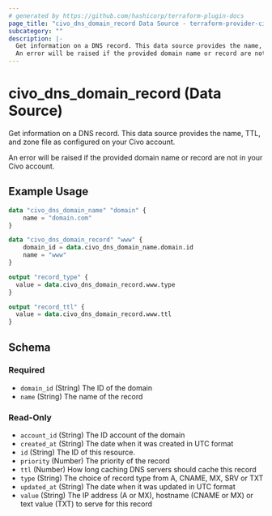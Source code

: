 ```yaml
---
# generated by https://github.com/hashicorp/terraform-plugin-docs
page_title: "civo_dns_domain_record Data Source - terraform-provider-civo"
subcategory: ""
description: |-
  Get information on a DNS record. This data source provides the name, TTL, and zone file as configured on your Civo account.
  An error will be raised if the provided domain name or record are not in your Civo account.
---
```


# civo_dns_domain_record (Data Source)

Get information on a DNS record. This data source provides the name, TTL, and zone file as configured on your Civo account.

An error will be raised if the provided domain name or record are not in your Civo account.

## Example Usage

```terraform
data "civo_dns_domain_name" "domain" {
    name = "domain.com"
}

data "civo_dns_domain_record" "www" {
    domain_id = data.civo_dns_domain_name.domain.id
    name = "www"
}

output "record_type" {
  value = data.civo_dns_domain_record.www.type
}

output "record_ttl" {
  value = data.civo_dns_domain_record.www.ttl
}
```

<!-- schema generated by tfplugindocs -->
## Schema

### Required

- `domain_id` (String) The ID of the domain
- `name` (String) The name of the record

### Read-Only

- `account_id` (String) The ID account of the domain
- `created_at` (String) The date when it was created in UTC format
- `id` (String) The ID of this resource.
- `priority` (Number) The priority of the record
- `ttl` (Number) How long caching DNS servers should cache this record
- `type` (String) The choice of record type from A, CNAME, MX, SRV or TXT
- `updated_at` (String) The date when it was updated in UTC format
- `value` (String) The IP address (A or MX), hostname (CNAME or MX) or text value (TXT) to serve for this record


